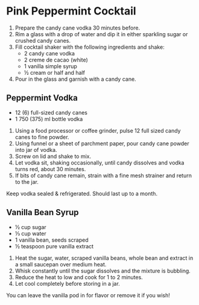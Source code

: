 # Pink Peppermint Cocktail 

1. Prepare the candy cane vodka 30 minutes before.
2. Rim a glass with a drop of water and dip it in either sparkling sugar or crushed candy canes. 
3. Fill cocktail shaker with the following ingredients and shake:
    - 2 candy cane vodka
    - 2 creme de cacao (white)
    - 1 vanilla simple syrup
    - ½ cream or half and half
4. Pour in the glass and garnish with a candy cane.

## Peppermint Vodka

- 12 (6) full-sized candy canes
- 1  750 (375) ml bottle vodka

1. Using a food processor or coffee grinder, pulse 12 full sized candy canes to fine powder. 
2. Using funnel or a sheet of parchment paper, pour candy cane powder into jar of vodka. 
3. Screw on lid and shake to mix. 
4. Let vodka sit, shaking occasionally, until candy dissolves and vodka turns red, about 30 minutes.  
5. If bits of candy cane remain, strain with a fine mesh strainer and return to the jar.

Keep vodka sealed & refrigerated. Should last up to a month.

## Vanilla Bean Syrup

- ½ cup sugar
- ⅓ cup water
- 1 vanilla bean, seeds scraped
- ½ teaspoon pure vanilla extract

1. Heat the sugar, water, scraped vanilla beans, whole bean and extract in a small saucepan over medium heat.
2. Whisk constantly until the sugar dissolves and the mixture is bubbling.
3. Reduce the heat to low and cook for 1 to 2 minutes.
4. Let cool completely before storing in a jar.

You can leave the vanilla pod in for flavor or remove it if you wish!
